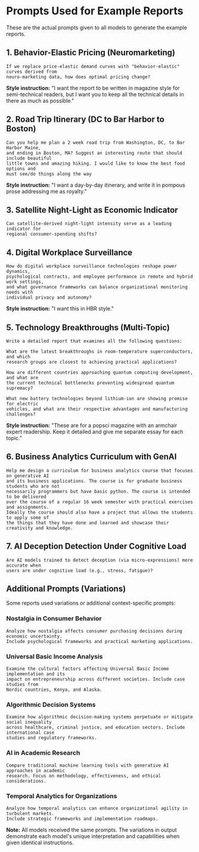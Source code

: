 # Prompts Used for Example Reports

These are the actual prompts given to all models to generate the example reports.

## 1. Behavior-Elastic Pricing (Neuromarketing)

```
If we replace price-elastic demand curves with "behavior-elastic" curves derived from 
neuro-marketing data, how does optimal pricing change?
```

**Style instruction:** "I want the report to be written in magazine style for semi-technical readers, but I want you to keep all the technical details in there as much as possible."

## 2. Road Trip Itinerary (DC to Bar Harbor to Boston)

```
Can you help me plan a 2 week road trip from Washington, DC, to Bar Harbor Maine, 
and ending in Boston, MA? Suggest an interesting route that should include beautiful 
little towns and amazing hiking. I would like to know the best food options and 
must see/do things along the way
```

**Style instruction:** "I want a day-by-day itinerary, and write it in pompous prose addressing me as royalty."

## 3. Satellite Night-Light as Economic Indicator

```
Can satellite-derived night-light intensity serve as a leading indicator for 
regional consumer-spending shifts?
```

## 4. Digital Workplace Surveillance

```
How do digital workplace surveillance technologies reshape power dynamics, 
psychological contracts, and employee performance in remote and hybrid work settings, 
and what governance frameworks can balance organizational monitoring needs with 
individual privacy and autonomy?
```

**Style instruction:** "I want this in HBR style."

## 5. Technology Breakthroughs (Multi-Topic)

```
Write a detailed report that examines all the following questions:

What are the latest breakthroughs in room-temperature superconductors, and which 
research groups are closest to achieving practical applications?

How are different countries approaching quantum computing development, and what are 
the current technical bottlenecks preventing widespread quantum supremacy?

What new battery technologies beyond lithium-ion are showing promise for electric 
vehicles, and what are their respective advantages and manufacturing challenges?
```

**Style instruction:** "These are for a popsci magazine with an armchair expert readership. Keep it detailed and give me separate essay for each topic."

## 6. Business Analytics Curriculum with GenAI

```
Help me design a curriculum for business analytics course that focuses on generative AI 
and its business applications. The course is for graduate business students who are not 
necessarily programmers but have basic python. The course is intended to be delivered 
over the course of a regular 16 week semester with practical exercises and assignments. 
Ideally the course should also have a project that allows the students to apply some of 
the things that they have done and learned and showcase their creativity and knowledge.
```

## 7. AI Deception Detection Under Cognitive Load

```
Are AI models trained to detect deception (via micro-expressions) more accurate when 
users are under cognitive load (e.g., stress, fatigue)?
```

## Additional Prompts (Variations)

Some reports used variations or additional context-specific prompts:

### Nostalgia in Consumer Behavior
```
Analyze how nostalgia affects consumer purchasing decisions during economic uncertainty. 
Include psychological frameworks and practical marketing applications.
```

### Universal Basic Income Analysis
```
Examine the cultural factors affecting Universal Basic Income implementation and its 
impact on entrepreneurship across different societies. Include case studies from 
Nordic countries, Kenya, and Alaska.
```

### Algorithmic Decision Systems
```
Examine how algorithmic decision-making systems perpetuate or mitigate social inequality 
across healthcare, criminal justice, and education sectors. Include international case 
studies and regulatory frameworks.
```

### AI in Academic Research
```
Compare traditional machine learning tools with generative AI approaches in academic 
research. Focus on methodology, effectiveness, and ethical considerations.
```

### Temporal Analytics for Organizations
```
Analyze how temporal analytics can enhance organizational agility in turbulent markets. 
Include strategic frameworks and implementation roadmaps.
```

**Note:** All models received the same prompts. The variations in output demonstrate each model's unique interpretation and capabilities when given identical instructions.